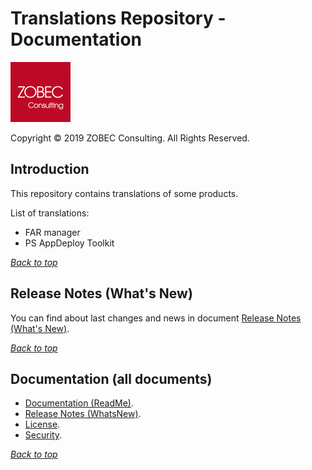 ﻿# Translations Repository - Documentation

<a name="documenttitle"></a>

![ZOBEC Consulting logo](img\zobec-consulting-red-full-96x96.png "ZOBEC Consulting logo")

Copyright &copy; 2019 ZOBEC Consulting. All Rights Reserved.

## Introduction

This repository contains translations of some products.

List of translations:

* FAR manager
* PS AppDeploy Toolkit

[*Back to top*](#documenttitle "Top of the document")

## Release Notes (What's New)

You can find about last changes and news in document [Release Notes (What's New)](WhatsNew.md).

[*Back to top*](#documenttitle "Top of the document")

## Documentation (all documents)

* [Documentation (ReadMe)](ReadMe.md).
* [Release Notes (WhatsNew)](WhatsNew.md).
* [License](License.md).
* [Security](Security.md).

[*Back to top*](#documenttitle "Top of the document")

